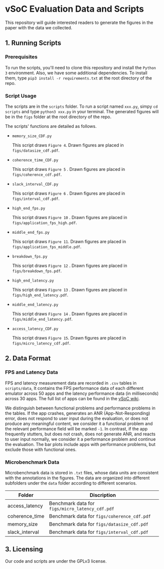 # vSoC Evaluation Data and Scripts

This repository will guide interested readers to generate the figures in the paper with the data we collected.

## 1. Running Scripts

### Prerequisites

To run the scripts, you'll need to clone this repository and install the `Python 3` environment. Also, we have some additional dependencies. To install them, type `pip3 install -r requirements.txt` at the root directory of the repo.

### Script Usage

The scripts are in the `scripts` folder. To run a script named `xxx.py`, simpy `cd scripts` and type `python3 xxx.py` in your terminal. The generated figures will be in the `figs` folder at the root directory of the repo.

The scripts' functions are detailed as follows.

- `memory_size_CDF.py`

  This script draws `Figure 4`. Drawn figures are placed in `figs/datasize_cdf.pdf`.

- `coherence_time_CDF.py`

  This script draws `Figure 5` . Drawn figures are placed in ``figs/coherence_cdf.pdf``.

- `slack_interval_CDF.py`

  This script draws `Figure 6` . Drawn figures are placed in `figs/interval_cdf.pdf`.

- `high_end_fps.py`

  This script draws `Figure 10` . Drawn figures are placed in `figs/application_fps_high.pdf`.

- `middle_end_fps.py`

  This script draws `Figure 11`. Drawn figures are placed in `figs/application_fps_middle.pdf`.

- `breakdown_fps.py`

  This script draws `Figure 12` . Drawn figures are placed in `figs/breakdown_fps.pdf`.

- `high_end_latency.py`

  This script draws `Figure 13` . Drawn figures are placed in `figs/high_end_latency.pdf`.

- `middle_end_latency.py`

  This script draws `Figure 14` . Drawn figures are placed in `figs/middle_end_latency.pdf`.

- `access_latency_CDF.py`

  This script draws `Figure 15`. Drawn figures are placed in `figs/micro_latency_cdf.pdf`.

## 2. Data Format

### FPS and Latency Data

FPS and latency measurement data are recorded in `.csv` tables in `scripts/data`, It contains the FPS performance data of each different emulator across 50 apps and the latency performance data (in milliseconds) across 30 apps. The full list of apps can be found in the [vSoC wiki](https://github.com/VirtualSoC/vsoc/wiki/Mobile-Apps-Evaluated).

We distinguish between functional problems and performance problems in the tables. If the app crashes, generates an ANR (App-Not-Responding) error, does not respond to user input during the evaluation, or does not produce any meaningful content, we consider it a functional problem and the relevant performance field will be marked `-1`. In contrast, if the app frequently stutters, but does not crash, does not generate ANR, and reacts to user input normally, we consider it a performance problem and continue the evaluation. The bar plots include apps with performance problems, but exclude those with functional ones.

### Microbenchmark Data

Microbenchmark data is stored in `.txt` files, whose data units are consistent with the annotations in the figures. The data are organized into different subfolders under the `data` folder according to different scenarios.

| Folder         | Discription                                                  |
| -------------- | ------------------------------------------------------------ |
| access_latency | Benchmark data for `figs/micro_latency_cdf.pdf` |
| coherence_time | Benchmark data for `figs/coherence_cdf.pdf` |
| memory_size    | Benchmark data for `figs/datasize_cdf.pdf` |
| slack_interval | Benchmark data for `figs/interval_cdf.pdf`  |

## 3. Licensing

Our code and scripts are under the GPLv3 license.
